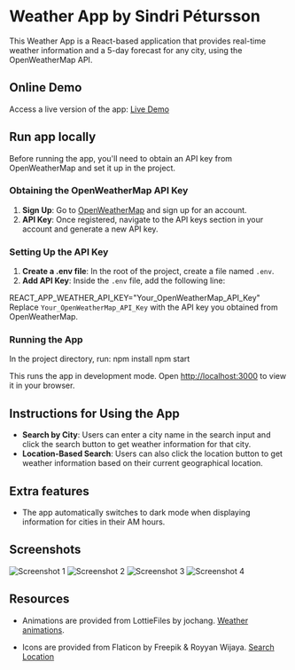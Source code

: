 # Weather App by Sindri Pétursson

This Weather App is a React-based application that provides real-time weather information and a 5-day forecast for any city, using the OpenWeatherMap API.

## Online Demo

Access a live version of the app: [Live Demo](https://weather-a1cf4.web.app/)

## Run app locally

Before running the app, you'll need to obtain an API key from OpenWeatherMap and set it up in the project.

### Obtaining the OpenWeatherMap API Key

1. **Sign Up**: Go to [OpenWeatherMap](https://openweathermap.org/) and sign up for an account.
2. **API Key**: Once registered, navigate to the API keys section in your account and generate a new API key.

### Setting Up the API Key

1. **Create a .env file**: In the root of the project, create a file named `.env`.
2. **Add API Key**: Inside the `.env` file, add the following line:

REACT_APP_WEATHER_API_KEY="Your_OpenWeatherMap_API_Key"
Replace `Your_OpenWeatherMap_API_Key` with the API key you obtained from OpenWeatherMap.

### Running the App

In the project directory, run:
npm install
npm start

This runs the app in development mode. Open [http://localhost:3000](http://localhost:3000) to view it in your browser.

## Instructions for Using the App

- **Search by City**: Users can enter a city name in the search input and click the search button to get weather information for that city.
- **Location-Based Search**: Users can also click the location button to get weather information based on their current geographical location.

## Extra features

- The app automatically switches to dark mode when displaying information for cities in their AM hours.

## Screenshots

![Screenshot 1](https://res.cloudinary.com/sindripet/image/upload/v1700418398/weatherapp/Weather1_qq3ulc.png)
![Screenshot 2](https://res.cloudinary.com/sindripet/image/upload/v1700418398/weatherapp/Weather2_tmu6hr.png)
![Screenshot 3](https://res.cloudinary.com/sindripet/image/upload/v1700418398/weatherapp/Weather3_bqnxzg.png)
![Screenshot 4](https://res.cloudinary.com/sindripet/image/upload/v1700418398/weatherapp/Weather4_ukhgxy.png)

## Resources

- Animations are provided from LottieFiles by jochang.
  [Weather animations](https://lottiefiles.com/vdr0uy2wwsoljqtc).

- Icons are provided from Flaticon by Freepik & Royyan Wijaya.
[Search](https://www.flaticon.com/free-icon/search_3031293?term=search&page=1&position=4&origin=search&related_id=3031293)
[Location](https://www.flaticon.com/free-icon/location_1008001?term=location&page=1&position=35&origin=search&related_id=1008001)
